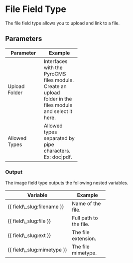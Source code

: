 # File Field Type 
 
The file field type allows you to upload and link to a file.
 
## Parameters
 
<table cellpadding="0" cellspacing="0" class="docs_table"> 
 <thead> 
  <tr> 
   <th width="100"> 
    Parameter</th> 
   <th width="100"> 
    Example</th> 
  </tr> 
 </thead> 
 <tbody> 
  <tr> 
   <td>Upload Folder</td> 
   <td>Interfaces with the PyroCMS files module. Create an upload folder in the files module and select it here.</td> 
  </tr> 
  <tr> 
   <td>Allowed Types</td> 
   <td>Allowed types separated by pipe characters. Ex: doc|pdf.</td> 
  </tr> 
</tbody> 
</table> 
 
<h3> 
 Output</h3> 
<p> 
 The image field type outputs the following nested variables.</p> 
 
<table cellpadding="0" cellspacing="0" class="docs_table"> 
 <thead> 
  <tr> 
   <th width="100"> 
    Variable</th> 
   <th width="100"> 
    Example</th> 
  </tr> 
 </thead> 
 <tbody> 
  <tr> 
   <td>{{&nbsp;field\_slug:filename&nbsp;}}</td> 
   <td>Name of the file.</td> 
  </tr> 
  <tr> 
   <td>{{&nbsp;field\_slug:file&nbsp;}}</td> 
   <td>Full path to the file.</td> 
  </tr> 
  <tr> 
   <td>{{&nbsp;field\_slug:ext&nbsp;}}</td> 
   <td>The file extension.</td> 
  </tr> 
  <tr> 
   <td>{{&nbsp;field\_slug:mimetype&nbsp;}}</td> 
   <td>The file mimetype.</td> 
  </tr> 
</tbody> 
</table>